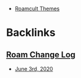 - [Roamcult Themes](<Roamcult Themes.md>)

# Backlinks
## [Roam Change Log](<Roam Change Log.md>)
- [June 3rd, 2020](<June 3rd, 2020.md>)

